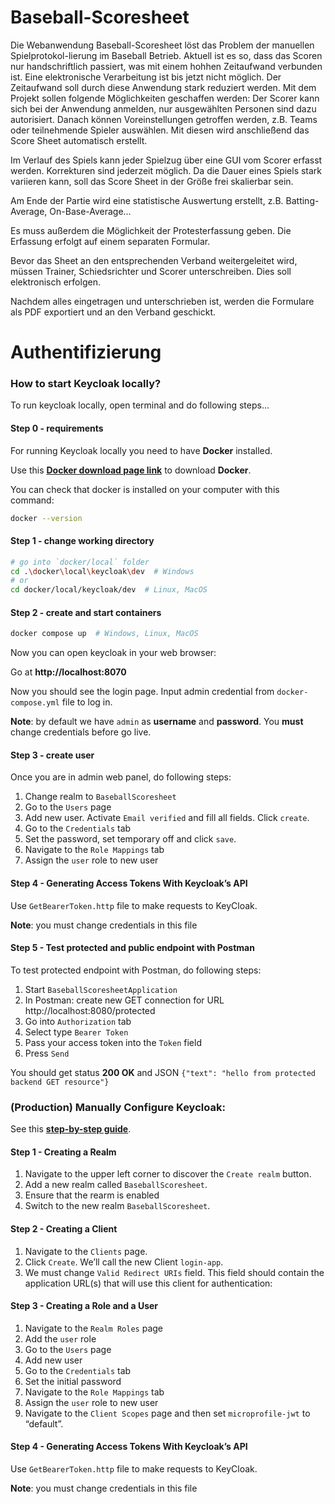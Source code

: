# Baseball-Scoresheet
Die Webanwendung Baseball-Scoresheet löst das Problem der manuellen Spielprotokol-lierung im Baseball Betrieb. 
Aktuell ist es so, dass das Scoren nur handschriftlich passiert, was mit einem hohhen Zeitaufwand verbunden ist. Eine elektronische Verarbeitung ist bis jetzt nicht möglich. Der Zeitaufwand soll durch diese Anwendung stark reduziert werden. Mit dem Projekt sollen folgende Möglichkeiten geschaffen werden:
Der Scorer kann sich bei der Anwendung anmelden, nur ausgewählten Personen sind dazu autorisiert. Danach können Voreinstellungen getroffen werden, z.B. Teams oder teilnehmende Spieler auswählen. Mit diesen wird anschließend das Score Sheet automatisch erstellt.

Im Verlauf des Spiels kann jeder Spielzug über eine GUI vom Scorer erfasst werden. Korrekturen sind jederzeit möglich. Da die Dauer eines Spiels stark variieren kann, soll das Score Sheet in der Größe frei skalierbar sein.

Am Ende der Partie wird eine statistische Auswertung erstellt, z.B. Batting-Average, On-Base-Average…

Es muss außerdem die Möglichkeit der Protesterfassung geben. Die Erfassung erfolgt auf einem separaten Formular.

Bevor das Sheet an den entsprechenden Verband weitergeleitet wird, müssen Trainer, Schiedsrichter und Scorer unterschreiben. Dies soll elektronisch erfolgen.

Nachdem alles eingetragen und unterschrieben ist, werden die Formulare als PDF exportiert und an den Verband geschickt. 

# Authentifizierung

### How to start Keycloak locally?

To run keycloak locally, open terminal and do following steps...

#### Step 0 - requirements

For running Keycloak locally you need to have **Docker** installed.

Use this [**Docker download page link**](https://docs.docker.com/engine/install/) to download **Docker**.

You can check that docker is installed on your computer with this command:
```bash
docker --version
```

#### Step 1 - change working directory
```bash
# go into `docker/local` folder
cd .\docker\local\keycloak\dev  # Windows
# or
cd docker/local/keycloak/dev  # Linux, MacOS
```
#### Step 2 - create and start containers
```bash
docker compose up  # Windows, Linux, MacOS
```

Now you can open keycloak in your web browser:

Go at **http://localhost:8070**

Now you should see the login page. Input admin credential from `docker-compose.yml` file to log in.

**Note**: by default we have `admin` as **username** and **password**.
You **must** change credentials before go live.

#### Step 3 - create user

Once you are in admin web panel, do following steps:

1. Change realm to `BaseballScoresheet`
2. Go to the `Users` page
2. Add new user. Activate `Email verified` and fill all fields. Click `create`. 
3. Go to the `Credentials` tab
4. Set the password, set temporary off and click `save`.
5. Navigate to the `Role Mappings` tab
6. Assign the `user` role to new user

#### Step 4 - Generating Access Tokens With Keycloak’s API

Use `GetBearerToken.http` file to make requests to KeyCloak.

**Note**: you must change credentials in this file

#### Step 5 - Test protected and public endpoint with Postman

To test protected endpoint with Postman, do following steps:

1. Start `BaseballScoresheetApplication`
2. In Postman: create new GET connection for URL http://localhost:8080/protected
3. Go into `Authorization` tab
4. Select type `Bearer Token`
5. Pass your access token into the `Token` field
6. Press `Send`

You should get status **200 OK** and JSON `{"text": "hello from protected backend GET resource"}`

### (Production) Manually Configure Keycloak:

See this [**step-by-step guide**](https://www.baeldung.com/spring-boot-keycloak).

#### Step 1 - Creating a Realm

1. Navigate to the upper left corner to discover the `Create realm` button.
2. Add a new realm called `BaseballScoresheet`.
3. Ensure that the rearm is enabled
4. Switch to the new realm `BaseballScoresheet`.

#### Step 2 - Creating a Client

1. Navigate to the `Clients` page.
2. Click `Create`. We’ll call the new Client `login-app`.
3. We must change `Valid Redirect URIs` field. This field should contain the application URL(s) that will use this client for authentication:

#### Step 3 - Creating a Role and a User

1. Navigate to the `Realm Roles` page
2. Add the `user` role
3. Go to the `Users` page
4. Add new user
5. Go to the `Credentials` tab
6. Set the initial password
7. Navigate to the `Role Mappings` tab
8. Assign the `user` role to new user
9. Navigate to the `Client Scopes` page and then set `microprofile-jwt` to “default”.

#### Step 4 - Generating Access Tokens With Keycloak’s API

Use `GetBearerToken.http` file to make requests to KeyCloak.

**Note**: you must change credentials in this file







